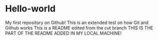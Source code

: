 # Hello-world

My first repository on Github!
This is an extended test on how Git and Github works
This is a README edited from the cut branch
THIS IS THE PART OF THE README ADDED IN MY LOCAL MACHINE!
